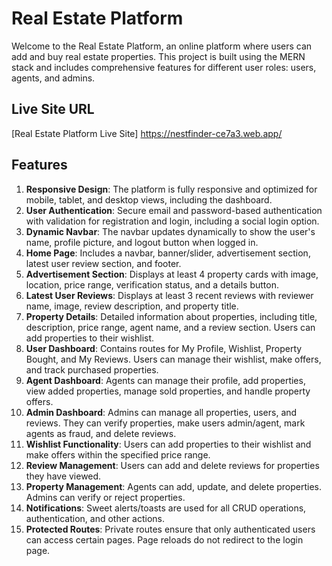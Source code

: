 # Real Estate Platform

Welcome to the Real Estate Platform, an online platform where users can add and buy real estate properties. This project is built using the MERN stack and includes comprehensive features for different user roles: users, agents, and admins.



## Live Site URL

[Real Estate Platform Live Site] https://nestfinder-ce7a3.web.app/
## Features

1. **Responsive Design**: The platform is fully responsive and optimized for mobile, tablet, and desktop views, including the dashboard.
2. **User Authentication**: Secure email and password-based authentication with validation for registration and login, including a social login option.
3. **Dynamic Navbar**: The navbar updates dynamically to show the user's name, profile picture, and logout button when logged in.
4. **Home Page**: Includes a navbar, banner/slider, advertisement section, latest user review section, and footer.
5. **Advertisement Section**: Displays at least 4 property cards with image, location, price range, verification status, and a details button.
6. **Latest User Reviews**: Displays at least 3 recent reviews with reviewer name, image, review description, and property title.
7. **Property Details**: Detailed information about properties, including title, description, price range, agent name, and a review section. Users can add properties to their wishlist.
8. **User Dashboard**: Contains routes for My Profile, Wishlist, Property Bought, and My Reviews. Users can manage their wishlist, make offers, and track purchased properties.
9. **Agent Dashboard**: Agents can manage their profile, add properties, view added properties, manage sold properties, and handle property offers.
10. **Admin Dashboard**: Admins can manage all properties, users, and reviews. They can verify properties, make users admin/agent, mark agents as fraud, and delete reviews.
11. **Wishlist Functionality**: Users can add properties to their wishlist and make offers within the specified price range.
12. **Review Management**: Users can add and delete reviews for properties they have viewed.
13. **Property Management**: Agents can add, update, and delete properties. Admins can verify or reject properties.
14. **Notifications**: Sweet alerts/toasts are used for all CRUD operations, authentication, and other actions.
15. **Protected Routes**: Private routes ensure that only authenticated users can access certain pages. Page reloads do not redirect to the login page.
